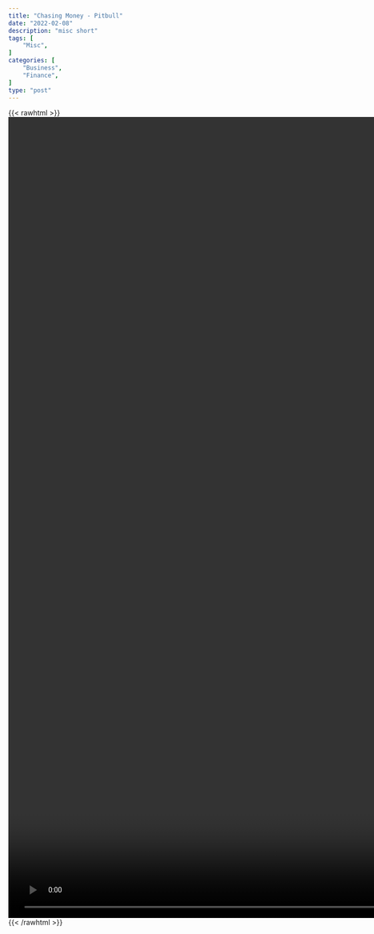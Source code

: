 ```yaml
---
title: "Chasing Money - Pitbull"
date: "2022-02-08"
description: "misc short"
tags: [
    "Misc",
]
categories: [
    "Business",
    "Finance",
]
type: "post"
---
```

{{< rawhtml >}}
    <video style="height:40vh;width:auto" overflow="hidden" controls>
        <source src="https://clips.dev00ps.com/MISC/chasing_money.mp4" type="video/mp4"> 
    </video>
{{< /rawhtml >}}